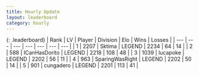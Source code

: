 ```yaml
---
title: Hourly Update
layout: leaderboard
category: hourly
---
```


{: .leaderboard}
| Rank | LV | Player | Division | Elo | Wins | Losses |
| --- | --- | --- | --- | --- | --- | --- |
| <span data-change="0">1</span> | 2207 | <span title="ID: 353063">Sktima</span> | LEGEND | <span data-change="0">2234</span> | <span data-change="0">64</span> | <span data-change="0">14</span> |
| <span data-change="0">2</span> | 588 | <span title="ID: 415713">ICanHasDorito</span> | LEGEND | <span data-change="14">2218</span> | <span data-change="3">108</span> | <span data-change="0">48</span> |
| <span data-change="0">3</span> | 1039 | <span title="ID: 41925">lucapoke</span> | LEGEND | <span data-change="0">2202</span> | <span data-change="0">56</span> | <span data-change="0">11</span> |
| <span data-change="0">4</span> | 963 | <span title="ID: 402846">SparingWasRight</span> | LEGEND | <span data-change="0">2202</span> | <span data-change="0">50</span> | <span data-change="0">14</span> |
| <span data-change="0">5</span> | 901 | <span title="ID: 54134">cungadero</span> | LEGEND | <span data-change="0">2201</span> | <span data-change="0">113</span> | <span data-change="0">41</span> |